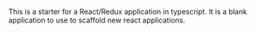 This is a starter for a React/Redux application in typescript.  It is a blank application to use to scaffold new react applications.